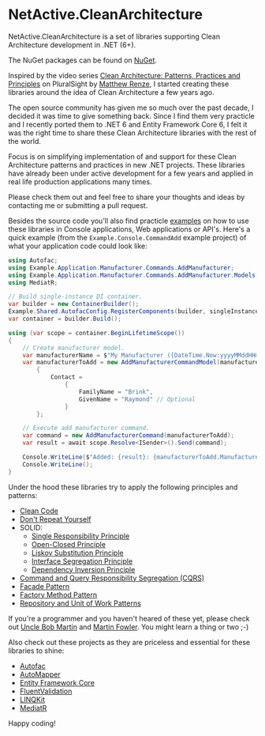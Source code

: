 # NetActive.CleanArchitecture
NetActive.CleanArchitecture is a set of libraries supporting Clean Architecture development in .NET (6+). 

The NuGet packages can be found on [NuGet](https://www.nuget.org/packages?q=netactive.cleanarchitecture).

Inspired by the video series [Clean Architecture: Patterns, Practices and Principles](https://app.pluralsight.com/library/courses/clean-architecture-patterns-practices-principles/table-of-contents) on PluralSight by [Matthew Renze](https://github.com/matthewrenze), 
I started creating these libraries around the idea of Clean Architecture a few years ago.

The open source community has given me so much over the past decade, I decided it was time to give something back.
Since I find them very practicle and I recently ported them to .NET 6 and Entity Framework Core 6,
I felt it was the right time to share these Clean Architecture libraries with the rest of the world.

Focus is on simplifying implementation of and support for these Clean Architecture patterns and practices in new .NET projects. 
These libraries have already been under active development for a few years and applied in real life production applications many times.

Please check them out and feel free to share your thoughts and ideas by contacting me or submitting a pull request.

Besides the source code you'll also find practicle [examples](examples) on how to use these libraries in Console applications, Web applications or API's.
Here's a quick example (from the `Example.Console.CommandAdd` example project) of what your application code could look like:

```csharp
using Autofac;
using Example.Application.Manufacturer.Commands.AddManufacturer;
using Example.Application.Manufacturer.Commands.AddManufacturer.Models;
using MediatR;

// Build single-instance DI container.
var builder = new ContainerBuilder();
Example.Shared.AutofacConfig.RegisterComponents(builder, singleInstance: true);
var container = builder.Build();

using (var scope = container.BeginLifetimeScope())
{
    // Create manufacturer model.
    var manufacturerName = $"My Manufacturer ({DateTime.Now:yyyyMMddHHmmsssmmm})";
    var manufacturerToAdd = new AddManufacturerCommandModel(manufacturerName)
        {
            Contact =
                {
                    FamilyName = "Brink",
                    GivenName = "Raymond" // Optional
                }
        };

    // Execute add manufacturer command.
    var command = new AddManufacturerCommand(manufacturerToAdd);
    var result = await scope.Resolve<ISender>().Send(command);

    Console.WriteLine($"Added: {result}: {manufacturerToAdd.ManufacturerName}");
    Console.WriteLine();
}
```

Under the hood these libraries try to apply the following principles and patterns:

- [Clean Code](http://cleancoder.com/files/cleanCodeCourse.md)
- [Don't Repeat Yourself](https://en.wikipedia.org/wiki/Don%27t_repeat_yourself)
- SOLID:
  - [Single Responsibility Principle](https://en.wikipedia.org/wiki/Single-responsibility_principle)
  - [Open-Closed Principle](https://en.wikipedia.org/wiki/Open%E2%80%93closed_principle)
  - [Liskov Substitution Principle](https://en.wikipedia.org/wiki/Liskov_substitution_principle)
  - [Interface Segregation Principle](https://en.wikipedia.org/wiki/Interface_segregation_principle)
  - [Dependency Inversion Principle](https://en.wikipedia.org/wiki/Dependency_inversion_principle)
- [Command and Query Responsibility Segregation (CQRS)](https://martinfowler.com/bliki/CQRS.html)
- [Facade Pattern](https://en.wikipedia.org/wiki/Facade_pattern)
- [Factory Method Pattern](https://en.wikipedia.org/wiki/Factory_method_pattern)
- [Repository and Unit of Work Patterns](https://docs.microsoft.com/en-us/aspnet/mvc/overview/older-versions/getting-started-with-ef-5-using-mvc-4/implementing-the-repository-and-unit-of-work-patterns-in-an-asp-net-mvc-application)

If you're a programmer and you haven't heared of these yet, please check out [Uncle Bob Martin](http://cleancoder.com/products) and [Martin Fowler](https://martinfowler.com/).
You might learn a thing or two ;-)

Also check out these projects as they are priceless and essential for these libraries to shine:

- [Autofac](https://github.com/autofac/Autofac)
- [AutoMapper](https://github.com/AutoMapper/AutoMapper)
- [Entity Framework Core](https://github.com/dotnet/efcore)
- [FluentValidation](https://github.com/FluentValidation/FluentValidation)
- [LINQKit](https://github.com/scottksmith95/LINQKit)
- [MediatR](https://github.com/jbogard/MediatR)

Happy coding!

